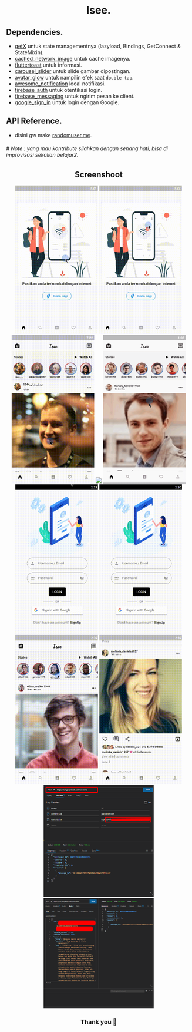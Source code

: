<h1 align="center"> Isee. </h1>

## Dependencies.
- [getX](https://pub.dev/packages/get) untuk state managementnya (lazyload, Bindings, GetConnect & StateMixin).
- [cached_network_image](https://pub.dev/packages/cached_network_image) untuk cache imagenya.
- [fluttertoast](https://pub.dev/packages/fluttertoast) untuk informasi.
- [carousel_slider](https://pub.dev/packages/carousel_slider) untuk slide gambar dipostingan.
- [avatar_glow](https://pub.dev/packages/avatar_glow) untuk nampilin efek saat `double tap`.
- [awesome_notification](https://pub.dev/packages/awesome_notifications) local notifikasi.
- [firebase_auth](https://pub.dev/packages/firebase_auth) untuk otentikasi login.
- [firebase_messaging](https://pub.dev/packages/firebase_messaging) untuk ngirim pesan ke client.
- [google_sign_in](https://pub.dev/packages/google_sign_in) untuk login dengan Google.

## API Reference.
- disini gw make [randomuser.me](https://randomuser.me).

###### # Note : yang mau kontribute silahkan dengan senang hati, bisa di improvisasi sekalian belajar2.

<h2 align="center">
  Screenshoot
</h2>

<p align="center">
<img src="https://github.com/dausdauy/full_getx/blob/master/assets/ss/1.gif" width="225"/>
<img src="https://github.com/dausdauy/full_getx/blob/master/assets/ss/2.gif" width="225"/>
<img src="https://github.com/dausdauy/full_getx/blob/master/assets/ss/3.gif" width="225"/>
<img src="https://github.com/dausdauy/full_getx/blob/master/assets/ss/4.gif" width="225"/>
<img src="https://github.com/dausdauy/full_getx/blob/master/assets/ss/5.gif" width="225"/>
<img src="https://github.com/dausdauy/full_getx/blob/master/assets/ss/6.gif" width="225"/>
<img src="https://github.com/dausdauy/full_getx/blob/master/assets/ss/7.gif" width="225"/>
<img src="https://github.com/dausdauy/full_getx/blob/master/assets/ss/8.gif" width="225"/>
<img src="https://github.com/dausdauy/full_getx/blob/master/assets/ss/9.gif" width="225"/>
<img src="https://github.com/dausdauy/full_getx/blob/master/assets/ss/fcm1.png" width="300"/>
<img src="https://github.com/dausdauy/full_getx/blob/master/assets/ss/fcm2.png" width="300"/>
</p>

<h3 align="center">
  Thank you 🙂
</h3>
